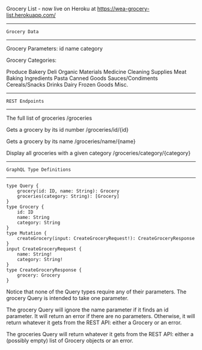 Grocery List - now live on Heroku at https://wea-grocery-list.herokuapp.com/

---

    Grocery Data

---

Grocery Parameters:
id
name
category

Grocery Categories:

Produce
Bakery
Deli
Organic Materials
Medicine
Cleaning Supplies
Meat
Baking Ingredients
Pasta
Canned Goods
Sauces/Condiments
Cereals/Snacks
Drinks
Dairy
Frozen Goods
Misc.

---

    REST Endpoints

---

The full list of groceries
/groceries

Gets a grocery by its id number
/groceries/id/{id}

Gets a grocery by its name
/groceries/name/{name}

Display all groceries with a given category
/groceries/category/{category}

---

    GraphQL Type Definitions

---

```
type Query {
    grocery(id: ID, name: String): Grocery
    groceries(category: String): [Grocery]
}
type Grocery {
    id: ID
    name: String
    category: String
}
type Mutation {
    createGrocery(input: CreateGroceryRequest!): CreateGroceryResponse
}
input CreateGroceryRequest {
    name: String!
    category: String!
}
type CreateGroceryResponse {
    grocery: Grocery
}
```

Notice that none of the Query types require any of their parameters. The grocery Query is intended to take one parameter.

The grocery Query will ignore the name parameter if it finds an id parameter. It will return an error if there are no parameters. Otherwise, it will return whatever it gets from the REST API: either a Grocery or an error.

The groceries Query will return whatever it gets from the REST API: either a (possibly empty) list of Grocery objects or an error.
